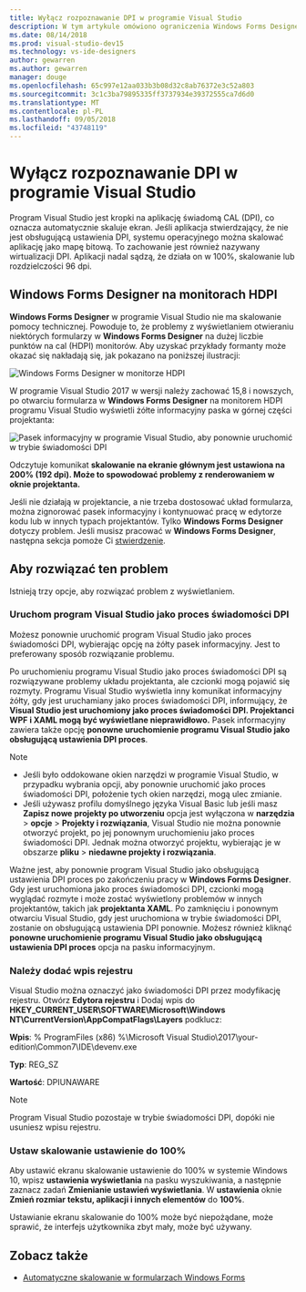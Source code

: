 ```yaml
---
title: Wyłącz rozpoznawanie DPI w programie Visual Studio
description: W tym artykule omówiono ograniczenia Windows Forms Designer na monitorach HDPI oraz sposobu uruchamiania programu Visual Studio jako proces świadomości DPI.
ms.date: 08/14/2018
ms.prod: visual-studio-dev15
ms.technology: vs-ide-designers
author: gewarren
ms.author: gewarren
manager: douge
ms.openlocfilehash: 65c997e12aa033b3b08d32c8ab76372e3c52a803
ms.sourcegitcommit: 3c1c3ba79895335ff3737934e39372555ca7d6d0
ms.translationtype: MT
ms.contentlocale: pl-PL
ms.lasthandoff: 09/05/2018
ms.locfileid: "43748119"
---
```

# <a name="disable-dpi-awareness-in-visual-studio"></a>Wyłącz rozpoznawanie DPI w programie Visual Studio

Program Visual Studio jest kropki na aplikację świadomą CAL (DPI), co oznacza automatycznie skaluje ekran. Jeśli aplikacja stwierdzający, że nie jest obsługującą ustawienia DPI, systemu operacyjnego można skalować aplikację jako mapę bitową. To zachowanie jest również nazywany wirtualizacji DPI. Aplikacji nadal sądzą, że działa on w 100%, skalowanie lub rozdzielczości 96 dpi.

## <a name="windows-forms-designer-on-hdpi-monitors"></a>Windows Forms Designer na monitorach HDPI

**Windows Forms Designer** w programie Visual Studio nie ma skalowanie pomocy technicznej. Powoduje to, że problemy z wyświetlaniem otwieraniu niektórych formularzy w **Windows Forms Designer** na dużej liczbie punktów na cal (HDPI) monitorów. Aby uzyskać przykłady formanty może okazać się nakładają się, jak pokazano na poniższej ilustracji:

![Windows Forms Designer w monitorze HDPI](media/disable-dpi-awareness-visual-studio/win-forms-designer-hdpi.png)

W programie Visual Studio 2017 w wersji należy zachować 15,8 i nowszych, po otwarciu formularza w **Windows Forms Designer** na monitorem HDPI programu Visual Studio wyświetli żółte informacyjny paska w górnej części projektanta:

![Pasek informacyjny w programie Visual Studio, aby ponownie uruchomić w trybie świadomości DPI](media/disable-dpi-awareness-visual-studio/scaling-gold-bar.png)

Odczytuje komunikat **skalowanie na ekranie głównym jest ustawiona na 200% (192 dpi). Może to spowodować problemy z renderowaniem w oknie projektanta.**

Jeśli nie działają w projektancie, a nie trzeba dostosować układ formularza, można zignorować pasek informacyjny i kontynuować pracę w edytorze kodu lub w innych typach projektantów. Tylko **Windows Forms Designer** dotyczy problem. Jeśli musisz pracować w **Windows Forms Designer**, następna sekcja pomoże Ci [stwierdzenie](#to-resolve-the-problem).

## <a name="to-resolve-the-problem"></a>Aby rozwiązać ten problem

Istnieją trzy opcje, aby rozwiązać problem z wyświetlaniem.

### <a name="restart-visual-studio-as-a-dpi-unaware-process"></a>Uruchom program Visual Studio jako proces świadomości DPI

Możesz ponownie uruchomić program Visual Studio jako proces świadomości DPI, wybierając opcję na żółty pasek informacyjny. Jest to preferowany sposób rozwiązanie problemu.

Po uruchomieniu programu Visual Studio jako proces świadomości DPI są rozwiązywane problemy układu projektanta, ale czcionki mogą pojawić się rozmyty. Programu Visual Studio wyświetla inny komunikat informacyjny żółty, gdy jest uruchamiany jako proces świadomości DPI, informujący, że **Visual Studio jest uruchomiony jako proces świadomości DPI. Projektanci WPF i XAML mogą być wyświetlane nieprawidłowo.** Pasek informacyjny zawiera także opcję **ponowne uruchomienie programu Visual Studio jako obsługującą ustawienia DPI proces**.

> [!NOTE]
> - Jeśli było oddokowane okien narzędzi w programie Visual Studio, w przypadku wybrania opcji, aby ponownie uruchomić jako proces świadomości DPI, położenie tych okien narzędzi, mogą ulec zmianie.
> - Jeśli używasz profilu domyślnego języka Visual Basic lub jeśli masz **Zapisz nowe projekty po utworzeniu** opcja jest wyłączona w **narzędzia** > **opcje**  >  **Projekty i rozwiązania**, Visual Studio nie można ponownie otworzyć projekt, po jej ponownym uruchomieniu jako proces świadomości DPI. Jednak można otworzyć projektu, wybierając je w obszarze **pliku** > **niedawne projekty i rozwiązania**.

Ważne jest, aby ponownie program Visual Studio jako obsługującą ustawienia DPI proces po zakończeniu pracy w **Windows Forms Designer**. Gdy jest uruchomiona jako proces świadomości DPI, czcionki mogą wyglądać rozmyte i może zostać wyświetlony problemów w innych projektantów, takich jak **projektanta XAML**. Po zamknięciu i ponownym otwarciu Visual Studio, gdy jest uruchomiona w trybie świadomości DPI, zostanie on obsługującą ustawienia DPI ponownie. Możesz również kliknąć **ponowne uruchomienie programu Visual Studio jako obsługującą ustawienia DPI proces** opcja na pasku informacyjnym.

### <a name="add-a-registry-entry"></a>Należy dodać wpis rejestru

Visual Studio można oznaczyć jako świadomości DPI przez modyfikację rejestru. Otwórz **Edytora rejestru** i Dodaj wpis do **HKEY_CURRENT_USER\SOFTWARE\Microsoft\Windows NT\CurrentVersion\AppCompatFlags\Layers** podklucz:

**Wpis**: % ProgramFiles (x86) %\Microsoft Visual Studio\2017\your-edition\Common7\IDE\devenv.exe

**Typ**: REG_SZ

**Wartość**: DPIUNAWARE

> [!NOTE]
> Program Visual Studio pozostaje w trybie świadomości DPI, dopóki nie usuniesz wpisu rejestru.

### <a name="set-your-display-scaling-setting-to-100"></a>Ustaw skalowanie ustawienie do 100%

Aby ustawić ekranu skalowanie ustawienie do 100% w systemie Windows 10, wpisz **ustawienia wyświetlania** na pasku wyszukiwania, a następnie zaznacz zadań **Zmienianie ustawień wyświetlania**. W **ustawienia** oknie **Zmień rozmiar tekstu, aplikacji i innych elementów** do **100%**.

Ustawianie ekranu skalowanie do 100% może być niepożądane, może sprawić, że interfejs użytkownika zbyt mały, może być używany.

## <a name="see-also"></a>Zobacz także

- [Automatyczne skalowanie w formularzach Windows Forms](automatic-scaling-in-windows-forms.md)